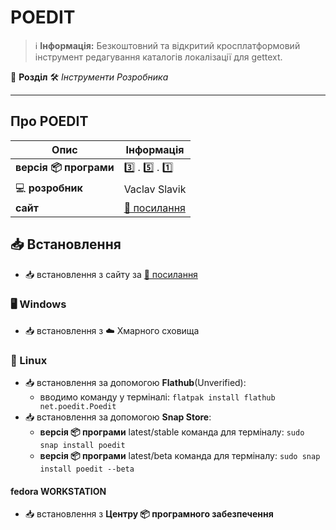 # POEDIT


> :information_source: **Інформація:** Безкоштовний та відкритий кросплатформовий інструмент редагування каталогів локалізації для gettext.

:open_file_folder: **Розділ** :hammer_and_wrench: *Інструменти Розробника*

---

## Про POEDIT

| Опис                          | Інформація                             |
|-------------------------------|----------------------------------------|
| **версія :package: програми** | :three: . :five: . :one:               |
| :computer: **розробник**      | Vaclav Slavik                          |
| **сайт**                      | [:link: посилання](https://poedit.net) |

## :inbox_tray: Встановлення

- :inbox_tray: встановлення з сайту за [:link: посилання](https://poedit.net/download)

### :desktop_computer: Windows

- :inbox_tray: встановлення з :cloud: Хмарного сховища

### :penguin: Linux

- :inbox_tray: встановлення за допомогою **Flathub**(Unverified):
  - вводимо команду у терміналі: `flatpak install flathub net.poedit.Poedit`
- :inbox_tray: встановлення за допомогою **Snap Store**:
  - **версія :package: програми** latest/stable команда для терміналу: `sudo snap install poedit`
  - **версія :package: програми** latest/beta команда для терміналу: `sudo snap install poedit --beta`

#### fedora WORKSTATION

- :inbox_tray: встановлення з **Центру :package: програмного забезпечення**
